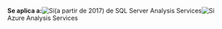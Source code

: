 **Se aplica a:**![Sí](media/yes.png)(a partir de 2017) de SQL Server Analysis Services![Sí](media/yes.png)Azure Analysis Services